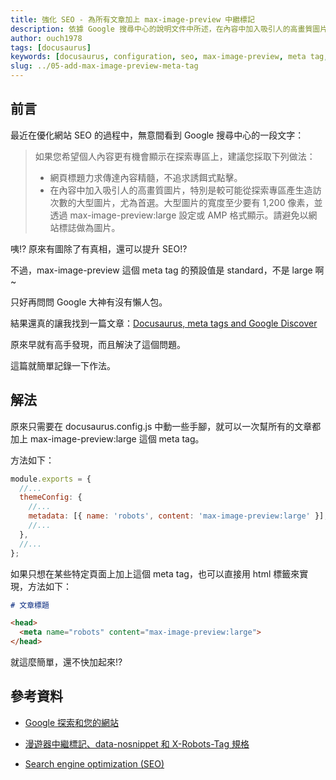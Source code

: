 ```yaml
---
title: 強化 SEO - 為所有文章加上 max-image-preview 中繼標記
description: 依據 Google 搜尋中心的說明文件中所述，在內容中加入吸引人的高畫質圖片會有助於個人內容更有機會顯示在探索專區上，這篇文章就來分享在 Docusaurus 中可以怎麼允許爬蟲爬到高畫質圖片的方法。
author: ouch1978
tags: [docusaurus]
keywords: [docusaurus, configuration, seo, max-image-preview, meta tag, google discover]
slug: ../05-add-max-image-preview-meta-tag
---
```


## 前言

最近在優化網站 SEO 的過程中，無意間看到 Google 搜尋中心的一段文字：

> 如果您希望個人內容更有機會顯示在探索專區上，建議您採取下列做法：
>
> * 網頁標題力求傳達內容精髓，不追求誘餌式點擊。
> * 在內容中加入吸引人的高畫質圖片，特別是較可能從探索專區產生造訪次數的大型圖片，尤為首選。大型圖片的寬度至少要有 1,200 像素，並透過 max-image-preview:large 設定或 AMP 格式顯示。請避免以網站標誌做為圖片。

咦!? 原來有圖除了有真相，還可以提升 SEO!?

不過，max-image-preview 這個 meta tag 的預設值是 standard，不是 large 啊~

只好再問問 Google 大神有沒有懶人包。

結果還真的讓我找到一篇文章：[Docusaurus, meta tags and Google Discover](https://blog.johnnyreilly.com/2021/10/18/docusaurus-meta-tags-and-google-discover "Docusaurus, meta tags and Google Discover")

原來早就有高手發現，而且解決了這個問題。

這篇就簡單記錄一下作法。

## 解法

原來只需要在 docusaurus.config.js 中動一些手腳，就可以一次幫所有的文章都加上 max-image-preview:large 這個 meta tag。

方法如下：

```js title="docusaurus.config.js" {5}
module.exports = {
  //...
  themeConfig: {
    //...
    metadata: [{ name: 'robots', content: 'max-image-preview:large' }],
    //...
  },
  //...
};
```

如果只想在某些特定頁面上加上這個 meta tag，也可以直接用 html 標籤來實現，方法如下：

```markdown title="test.md" {3-5}
# 文章標題

<head>
  <meta name="robots" content="max-image-preview:large">
</head>
```

就這麼簡單，還不快加起來!?

## 參考資料

* [Google 探索和您的網站](https://developers.google.com/search/docs/advanced/mobile/google-discover "Google 探索和您的網站")

* [漫遊器中繼標記、data-nosnippet 和 X-Robots-Tag 規格](https://developers.google.com/search/docs/advanced/robots/robots_meta_tag#max-image-preview "漫遊器中繼標記、data-nosnippet 和 X-Robots-Tag 規格")

* [Search engine optimization (SEO)](https://docusaurus.io/docs/seo "Search engine optimization (SEO)")
